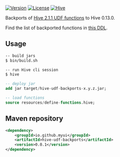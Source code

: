 [![Version](http://img.shields.io/:version-0.0.1-read.svg)](https://oss.sonatype.org/content/repositories/releases/io/github/myui/hive-udf-backports/) [![License](http://img.shields.io/:license-Apache_v2-blue.svg)](https://github.com/apache/incubator-hivemall/blob/master/LICENSE)
[![Hive](https://img.shields.io/badge/hive-v2.1.1-brightgreen.svg)](https://github.com/apache/hive/tree/rel/release-2.1.1/ql/src/java/org/apache/hadoop/hive/ql/udf)

Backports of [Hive 2.1.1 UDF functions](https://cwiki.apache.org/confluence/display/Hive/LanguageManual+UDF) to Hive 0.13.0.

Find the list of backported functions in [this DDL](https://github.com/myui/hive-udf-backports/blob/master/resources/define-functions.hive).

## Usage

```sh
-- build jars
$ bin/build.sh

-- run Hive cli session
$ hive
```

```sql
-- deploy jar
add jar target/hive-udf-backports-x.y.z.jar;

-- load functions
source resources/define-functions.hive;
```

## Maven repository

```xml
<dependency>
    <groupId>io.github.myui</groupId>
    <artifactId>hive-udf-backports</artifactId>
    <version>0.0.1</version>
</dependency>
```

